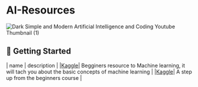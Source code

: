 # AI-Resources
![Dark Simple and Modern Artificial Intelligence and Coding Youtube Thumbnail (1)](https://user-images.githubusercontent.com/87387613/211163594-e0cd2b8c-61a4-449f-a561-87b38d6fc018.gif)

## 🐾 Getting Started
| name | description |
|<a href = "https://www.kaggle.com/learn/intro-to-machine-learning " alt = "[kaggle.com]">Kaggle</a>| Begginers resource to Machine learning, it will tach you about the basic concepts of machine learning |
|<a href ="https://www.kaggle.com/learn/intermediate-machine-learning" alt="[kaggle.com]">Kaggle</a>| A step up from the beginners course |
